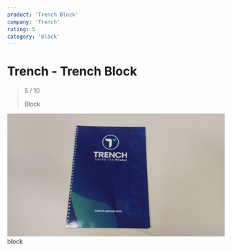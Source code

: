 ```yaml
---
product: 'Trench Block'
company: 'Trench'
rating: 5
category: 'Block'
---
```


# Trench - Trench Block
>
> 5 / 10
>
> Block

![Trench Block](./assets/trench-trench-block-6945ea7f-3215-40ed-9687-3cd33c0374bd.jpg)
block
